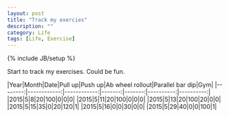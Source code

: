```yaml
---
layout: post
title: "Track my exercies"
description: ""
category: Life
tags: [Life, Exercise]
---
```

{% include JB/setup %}



<script type="text/javascript"
 src="http://cdn.mathjax.org/mathjax/latest/MathJax.js?config=TeX-AMS-MML_HTMLorMML">
</script>


Start to track my exercises. Could be fun.

|Year|Month|Date|Pull up|Push up|Ab wheel rollout|Parallel bar dip|Gym|
|--------:|------------:|------------:|-------:|-------:|----------:|----------:|
|2015|5|8|20|100|0|0|0|
|2015|5|11|20|100|0|0|0|
|2015|5|13|20|100|20|0|0|
|2015|5|15|35|0|20|120|1|
|2015|5|16|0|0|30|0|0|
|2015|5|29|40|0|0|100|1|


